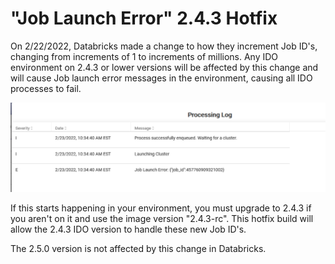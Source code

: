 # "Job Launch Error" 2.4.3 Hotfix

On 2/22/2022, Databricks made a change to how they increment Job ID's, changing from increments of 1 to increments of millions. Any IDO environment on 2.4.3 or lower versions will be affected by this change and will cause Job launch error messages in the environment, causing all IDO processes to fail.

![Example of error](<../../.gitbook/assets/image (382) (1) (1).png>)

If this starts happening in your environment, you must upgrade to 2.4.3 if you aren't on it and use the image version "2.4.3-rc". This hotfix build will allow the 2.4.3 IDO version to handle these new Job ID's.&#x20;

The 2.5.0 version is not affected by this change in Databricks.

